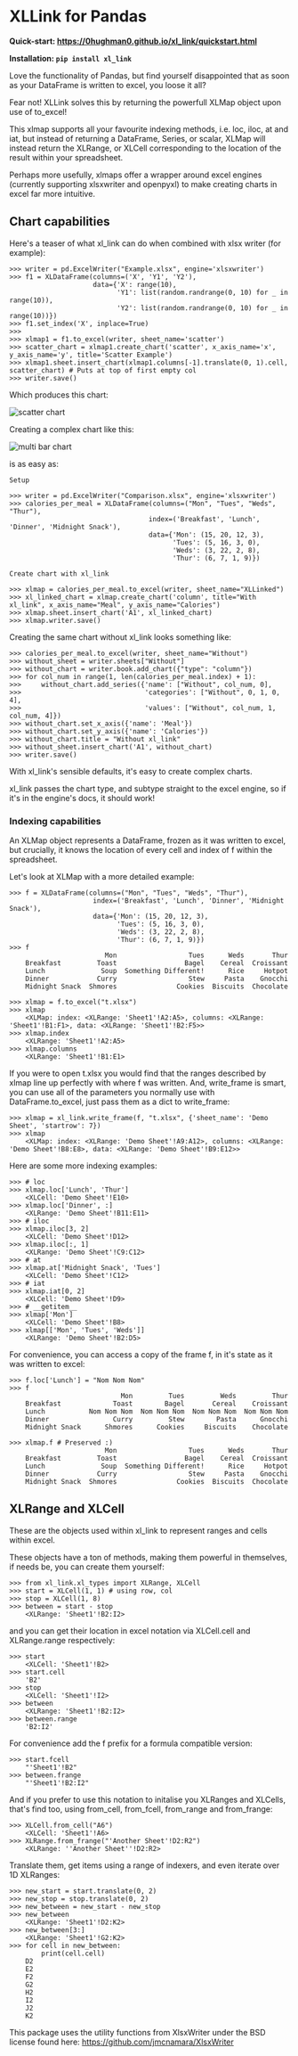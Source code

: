 # XLLink for Pandas

**Quick-start: https://0hughman0.github.io/xl_link/quickstart.html**

**Installation: `pip install xl_link`**

Love the functionality of Pandas, but find yourself disappointed that as soon as your DataFrame is written to excel, you loose it all?

Fear not! XLLink solves this by returning the powerfull XLMap object upon use of to_excel!

This xlmap supports all your favourite indexing methods, i.e. loc, iloc, at and iat, but instead of returning a DataFrame, Series, or scalar, XLMap will instead return the XLRange, or XLCell corresponding to the location of the result within your spreadsheet.

Perhaps more usefully, xlmaps offer a wrapper around excel engines (currently supporting xlsxwriter and openpyxl) to make creating charts in excel far more intuitive.

## Chart capabilities

Here's a teaser of what xl_link can do when combined with xlsx writer (for example):

    >>> writer = pd.ExcelWriter("Example.xlsx", engine='xlsxwriter')
    >>> f1 = XLDataFrame(columns=('X', 'Y1', 'Y2'),
                         data={'X': range(10),
                               'Y1': list(random.randrange(0, 10) for _ in range(10)),
                               'Y2': list(random.randrange(0, 10) for _ in range(10))})
    >>> f1.set_index('X', inplace=True)
    >>>
    >>> xlmap1 = f1.to_excel(writer, sheet_name='scatter')
    >>> scatter_chart = xlmap1.create_chart('scatter', x_axis_name='x', y_axis_name='y', title='Scatter Example')
    >>> xlmap1.sheet.insert_chart(xlmap1.columns[-1].translate(0, 1).cell, scatter_chart) # Puts at top of first empty col
    >>> writer.save()

Which produces this chart:

![scatter chart](https://raw.githubusercontent.com/0Hughman0/xl_link/master/examples/ScatterExample.PNG)

Creating a complex chart like this:

![multi bar chart](https://raw.githubusercontent.com/0Hughman0/xl_link/master/examples/BarExample.png)

is as easy as:

    Setup

    >>> writer = pd.ExcelWriter("Comparison.xlsx", engine='xlsxwriter')
    >>> calories_per_meal = XLDataFrame(columns=("Mon", "Tues", "Weds", "Thur"),
                                       index=('Breakfast', 'Lunch', 'Dinner', 'Midnight Snack'),
                                       data={'Mon': (15, 20, 12, 3),
                                             'Tues': (5, 16, 3, 0),
                                             'Weds': (3, 22, 2, 8),
                                             'Thur': (6, 7, 1, 9)})

    Create chart with xl_link

    >>> xlmap = calories_per_meal.to_excel(writer, sheet_name="XLLinked")
    >>> xl_linked_chart = xlmap.create_chart('column', title="With xl_link", x_axis_name="Meal", y_axis_name="Calories")
    >>> xlmap.sheet.insert_chart('A1', xl_linked_chart)
    >>> xlmap.writer.save()

Creating the same chart without xl_link looks something like:

    >>> calories_per_meal.to_excel(writer, sheet_name="Without")
    >>> without_sheet = writer.sheets["Without"]
    >>> without_chart = writer.book.add_chart({"type": "column"})
    >>> for col_num in range(1, len(calories_per_meal.index) + 1):
    >>>     without_chart.add_series({'name': ["Without", col_num, 0],
    >>>                               'categories': ["Without", 0, 1, 0, 4],
    >>>                               'values': ["Without", col_num, 1, col_num, 4]})
    >>> without_chart.set_x_axis({'name': 'Meal'})
    >>> without_chart.set_y_axis({'name': 'Calories'})
    >>> without_chart.title = "Without xl_link"
    >>> without_sheet.insert_chart('A1', without_chart)
    >>> writer.save()

With xl_link's sensible defaults, it's easy to create complex charts.

xl_link passes the chart type, and subtype straight to the excel engine, so if it's in the engine's docs, it should work!

### Indexing capabilities

An XLMap object represents a DataFrame, frozen as it was written to excel, but crucially, it knows the location of every cell and index of f within the spreadsheet.

Let's look at XLMap with a more detailed example:

    >>> f = XLDataFrame(columns=("Mon", "Tues", "Weds", "Thur"),
                         index=('Breakfast', 'Lunch', 'Dinner', 'Midnight Snack'),
                         data={'Mon': (15, 20, 12, 3),
                               'Tues': (5, 16, 3, 0),
                               'Weds': (3, 22, 2, 8),
                               'Thur': (6, 7, 1, 9)})
    >>> f
                            Mon                  Tues      Weds       Thur
        Breakfast         Toast                 Bagel    Cereal  Croissant
        Lunch              Soup  Something Different!      Rice     Hotpot
        Dinner            Curry                  Stew     Pasta    Gnocchi
        Midnight Snack  Shmores               Cookies  Biscuits  Chocolate

    >>> xlmap = f.to_excel("t.xlsx")
    >>> xlmap
        <XLMap: index: <XLRange: 'Sheet1'!A2:A5>, columns: <XLRange: 'Sheet1'!B1:F1>, data: <XLRange: 'Sheet1'!B2:F5>>
    >>> xlmap.index
        <XLRange: 'Sheet1'!A2:A5>
    >>> xlmap.columns
        <XLRange: 'Sheet1'!B1:E1>

If you were to open t.xlsx you would find that the ranges described by xlmap line up perfectly with where f was written. And, write_frame is smart, you can use all of the parameters you normally use with DataFrame.to_excel, just pass them as a dict to write_frame:

    >>> xlmap = xl_link.write_frame(f, "t.xlsx", {'sheet_name': 'Demo Sheet', 'startrow': 7})
    >>> xlmap
        <XLMap: index: <XLRange: 'Demo Sheet'!A9:A12>, columns: <XLRange: 'Demo Sheet'!B8:E8>, data: <XLRange: 'Demo Sheet'!B9:E12>>

Here are some more indexing examples:

    >>> # loc
    >>> xlmap.loc['Lunch', 'Thur']
        <XLCell: 'Demo Sheet'!E10>
    >>> xlmap.loc['Dinner', :]
        <XLRange: 'Demo Sheet'!B11:E11>
    >>> # iloc
    >>> xlmap.iloc[3, 2]
        <XLCell: 'Demo Sheet'!D12>
    >>> xlmap.iloc[:, 1]
        <XLRange: 'Demo Sheet'!C9:C12>
    >>> # at
    >>> xlmap.at['Midnight Snack', 'Tues']
        <XLCell: 'Demo Sheet'!C12>
    >>> # iat
    >>> xlmap.iat[0, 2]
        <XLCell: 'Demo Sheet'!D9>
    >>> # __getitem__
    >>> xlmap['Mon']
        <XLCell: 'Demo Sheet'!B8>
    >>> xlmap[['Mon', 'Tues', 'Weds']]
        <XLRange: 'Demo Sheet'!B2:D5>

For convenience, you can access a copy of the frame f, in it's state as it was written to excel:

    >>> f.loc['Lunch'] = "Nom Nom Nom"
    >>> f
                                Mon         Tues         Weds         Thur
        Breakfast             Toast        Bagel       Cereal    Croissant
        Lunch           Nom Nom Nom  Nom Nom Nom  Nom Nom Nom  Nom Nom Nom
        Dinner                Curry         Stew        Pasta      Gnocchi
        Midnight Snack      Shmores      Cookies     Biscuits    Chocolate

    >>> xlmap.f # Preserved :)
                            Mon                  Tues      Weds       Thur
        Breakfast         Toast                 Bagel    Cereal  Croissant
        Lunch              Soup  Something Different!      Rice     Hotpot
        Dinner            Curry                  Stew     Pasta    Gnocchi
        Midnight Snack  Shmores               Cookies  Biscuits  Chocolate


## XLRange and XLCell

These are the objects used within xl_link to represent ranges and cells within excel.

These objects have a ton of methods, making them powerful in themselves, if needs be, you can create them yourself:

    >>> from xl_link.xl_types import XLRange, XLCell
    >>> start = XLCell(1, 1) # using row, col
    >>> stop = XLCell(1, 8)
    >>> between = start - stop
        <XLRange: 'Sheet1'!B2:I2>

and you can get their location in excel notation via XLCell.cell and XLRange.range respectively:

    >>> start
        <XLCell: 'Sheet1'!B2>
    >>> start.cell
        'B2'
    >>> stop
        <XLCell: 'Sheet1'!I2>
    >>> between
        <XLRange: 'Sheet1'!B2:I2>
    >>> between.range
        'B2:I2'

For convenience add the f prefix for a formula compatible version:

    >>> start.fcell
        "'Sheet1'!B2"
    >>> between.frange
        "'Sheet1'!B2:I2"

And if you prefer to use this notation to initalise you XLRanges and XLCells, that's find too, using from_cell, from_fcell, from_range and from_frange:

    >>> XLCell.from_cell("A6")
        <XLCell: 'Sheet1'!A6>
    >>> XLRange.from_frange("'Another Sheet'!D2:R2")
        <XLRange: ''Another Sheet''!D2:R2>


Translate them, get items using a range of indexers, and even iterate over 1D XLRanges:

    >>> new_start = start.translate(0, 2)
    >>> new_stop = stop.translate(0, 2)
    >>> new_between = new_start - new_stop
    >>> new_between
        <XLRange: 'Sheet1'!D2:K2>
    >>> new_between[3:]
        <XLRange: 'Sheet1'!G2:K2>
    >>> for cell in new_between:
            print(cell.cell)
        D2
        E2
        F2
        G2
        H2
        I2
        J2
        K2

This package uses the utility functions from XlsxWriter under the BSD license found here: https://github.com/jmcnamara/XlsxWriter
